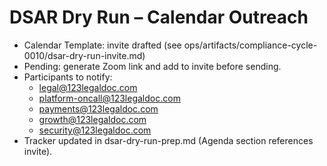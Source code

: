 # DSAR Dry Run – Calendar Outreach

- Calendar Template: invite drafted (see ops/artifacts/compliance-cycle-0010/dsar-dry-run-invite.md)
- Pending: generate Zoom link and add to invite before sending.
- Participants to notify:
  - legal@123legaldoc.com
  - platform-oncall@123legaldoc.com
  - payments@123legaldoc.com
  - growth@123legaldoc.com
  - security@123legaldoc.com
- Tracker updated in dsar-dry-run-prep.md (Agenda section references invite).